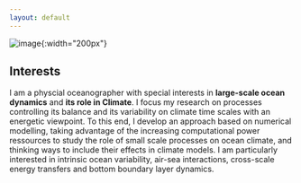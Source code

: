 ```yaml
---
layout: default
---
```


![image]({{site.baseurl}}/img/qj_bnw.png){:width="200px"}

## Interests 
I am a physcial oceanographer with special interests in **large-scale ocean dynamics** and **its role in Climate**. I focus my research on processes controlling its balance and its variability on climate time scales with an energetic viewpoint. To this end, I develop an approach based on numerical modelling, taking advantage of the increasing computational power ressources to study the role of small scale processes on ocean climate, and thinking ways to include their effects in climate models. I am particularly interested in intrinsic ocean variability, air-sea interactions, cross-scale energy transfers and bottom boundary layer dynamics.
